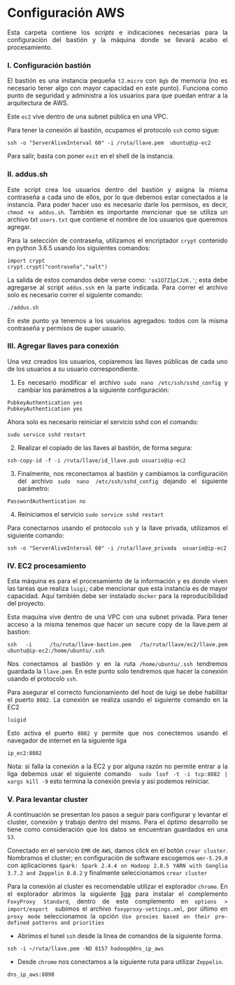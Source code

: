 <div class="tip" markdown="1">

# Configuración AWS
<div align="justify">

Esta carpeta contiene los *scripts* e indicaciones necesarias para la configuración del bastión y la máquina donde se llevará acabo el procesamiento.

### I. Configuración bastión

El bastión es una instancia pequeña `t2.micro`  con `8gb` de memoria (no es necesario tener algo con mayor capacidad en este punto). Funciona como punto de seguridad y administra a los usuarios para que puedan entrar a la arquitectura de AWS.

Este `ec2` vive dentro de una subnet pública en una VPC.

Para tener la conexión al bastión, ocupamos el protocolo `ssh` como sigue:

```
ssh -o "ServerAliveInterval 60" -i /ruta/llave.pem  ubuntu@ip-ec2
```

Para salir, basta con poner `exit` en el shell de la instancia.


### II. addus.sh

Este script crea los usuarios dentro del bastión y asigna la misma contraseña a cada uno de ellos, por lo que debemos estar conectados a la instancia. Para poder hacer uso es necesario darle los permisos, es decir, ` chmod +x addus.sh`. También es importante mencionar que se utiliza un archivo txt `users.txt` que contiene el nombre de los usuarios que queremos agregar.

Para la selección de contraseña, utilizamos el encriptador `crypt` contenido en python 3.6.5 usando los siguientes comandos:

```
import crypt
crypt.crypt("contraseña","salt")
```

La salida de estos comandos debe verse como: ` 'sa1O7Z1pCJzK.' `; esta debe agregarse al script `addus.ssh` en la parte indicada. Para correr el archivo solo es necesario correr el siguiente comando:

 ```
 ./addus.sh
 ```
En este punto ya tenemos a los usuarios agregados: todos con la misma contraseña y permisos de super usuario.

### III.  Agregar llaves para conexión

Una vez creados los usuarios, copiaremos las llaves públicas de cada uno de los usuarios a su usuario correspondiente.

1. Es necesario modificar el archivo `sudo nano /etc/ssh/sshd_config` y cambiar los parámetros a la siguiente configuración:

```
PubkeyAuthentication yes
PubkeyAuthentication yes
```

Ahora solo es necesario reiniciar el servicio sshd con el comando:

```
sudo service sshd restart

```

2. Realizar el copiado de las llaves al bastión, de forma segura:

```
ssh-copy-id -f -i /ruta/llave/id_llave.pub usuario@ip-ec2
```

3. Finalmente, nos reconectamos al bastión y cambiamos la configuración del archivo `sudo nano /etc/ssh/sshd_config` dejando el siguiente parámetro:

```
PasswordAuthentication no
```

4. Reiniciamos el servicio `sudo service sshd restart `

Para conectarnos usando el protocolo `ssh`  y la llave privada, utilizamos el siguiente comando:

```
ssh -o "ServerAliveInterval 60" -i /ruta/llave_privada  usuario@ip-ec2
```

### IV. EC2 procesamiento

Esta máquina es para el procesamiento de la información y es donde viven las tareas que realiza `luigi`; cabe mencionar que esta instancia es de mayor capacidad. Aquí también debe ser instalado `docker` para la reproducibilidad del proyecto.

Esta maquina vive dentro de una VPC con una subnet privada. Para tener acceso a la misma tenemos que hacer un secure copy de la llave.pem al bastion:

```
ssh -i  /tu/ruta/llave-bastion.pem /tu/ruta/llave/ec2/llave.pem ubuntu@ip-ec2:/home/ubuntu/.ssh
```

Nos conectamos al bastión y en la ruta `/home/ubuntu/.ssh` tendremos guardada la `llave.pem`. En este punto solo tendremos que hacer la conexión usando el protocolo `ssh`.

Para asegurar el correcto funcionamiento del host de luigi se debe habilitar el puerto `8082`. La conexión se realiza usando el siguiente comando en la EC2
```
luigid
```
Esto activa el puerto `8082` y permite que nos conectemos usando el navegador de internet en la siguiente liga
```
ip_ec2:8082
```

Nota: si falla la conexión a la EC2 y por alguna razón no permite entrar a la liga debemos usar el siguiente comando ` sudo lsof -t -i tcp:8082 | xargs kill -9` esto termina la conexión previa y así podemos reiniciar.

### V. Para levantar cluster

A continuación se presentan los pasos a seguir para configurar y levantar el cluster, conexión y trabajo dentro del mismo. Para el óptimo desarrollo se tiene como consideración que los datos se encuentran guardados en una `S3`.

Conectado en el servicio `EMR` de `AWS`, damos click en el botón `crear cluster`. Nombramos el cluster; en configuración de software escogemos `emr-5.29.0` con aplicaciones `Spark: Spark 2.4.4 on Hadoop 2.8.5 YARN with Ganglia 3.7.2 and Zeppelin 0.8.2` y finalmente seleccionamos `crear cluster`

Para la conexión al cluster es recomendable utilizar el explorador `chrome`. En el explorador abrimos la siguiente [liga](https://chrome.google.com/webstore/detail/foxyproxy-standard/gcknhkkoolaabfmlnjonogaaifnjlfnp?hl=es "complemento FoxyProxy") para instalar el complemento `FoxyProxy Standard`, dentro de este complemento en `options > import/export ` subimos el archivo `foxyproxy-settings.xml`, por último en `proxy mode` seleccionamos la opción `Use proxies based on their pre-defined patterns and priorities`

+  Abrimos el tunel `ssh` desde la linea de comandos de la siguiente forma.
```
ssh -i ~/ruta/llave.pem -ND 8157 hadoop@dns_ip_aws
```
+  Desde `chrome` nos conectamos a la siguiente ruta para utilizar `Zeppelin`.
```
dns_ip_aws:8890
```



</div>
